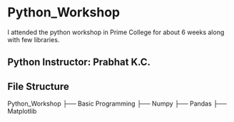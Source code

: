 # Python_Workshop
I attended the python workshop in Prime College for about 6 weeks along with few libraries.

## Python Instructor: Prabhat K.C.

## File Structure
Python_Workshop
├── Basic Programming
├── Numpy
├── Pandas
├── Matplotlib
